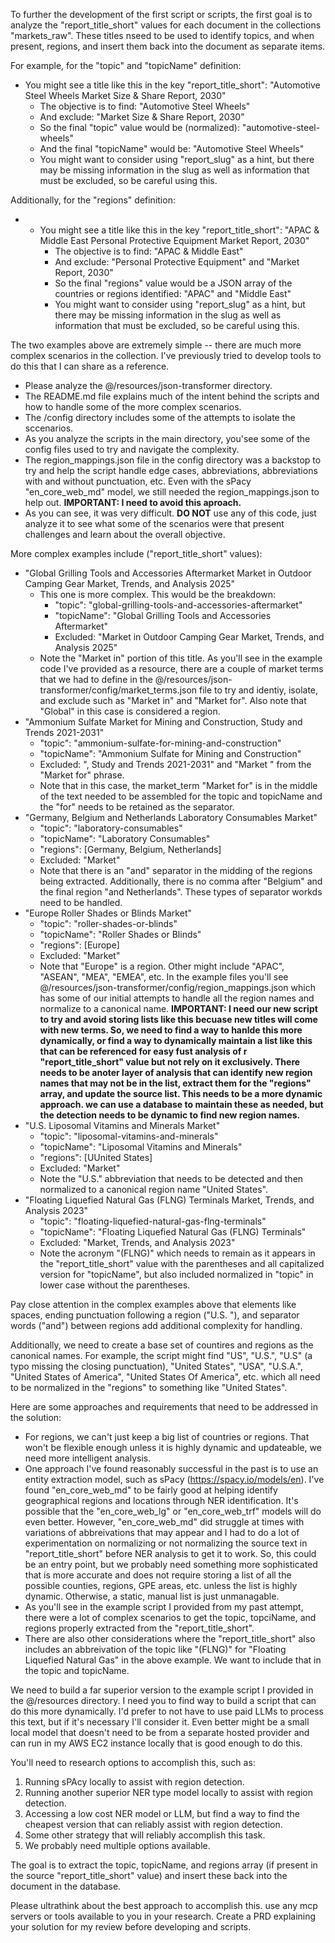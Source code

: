 To further the development of the first script or scripts, the first goal is to analyze the "report_title_short" values for each document in the collections "markets_raw". These titles nseed to be used to identify topics, and when present, regions, and insert them back into the document as separate items.

For example, for the "topic" and "topicName" definition:
- You might see a title like this in the key "report_title_short": "Automotive Steel Wheels Market Size & Share Report, 2030"
	- The objective is to find: "Automotive Steel Wheels"
	- And exclude: "Market Size & Share Report, 2030"
	- So the final "topic" value would be (normalized): "automotive-steel-wheels"
	- And the final "topicName" would be: "Automotive Steel Wheels"
	- You might want to consider using "report_slug" as a hint, but there may be missing information in the slug as well as information that must be excluded, so be careful using this.

Additionally, for the "regions" definition:
- - You might see a title like this in the key "report_title_short": "APAC & Middle East Personal Protective Equipment Market Report, 2030"
	- The objective is to find: "APAC & Middle East"
	- And exclude: "Personal Protective Equipment" and "Market Report, 2030"
	- So the final "regions" value would be a JSON array of the countries or regions identified: "APAC" and "Middle East"
	- You might want to consider using "report_slug" as a hint, but there may be missing information in the slug as well as information that must be excluded, so be careful using this.

The two examples above are extremely simple -- there are much more complex scenarios in the collection. I've previously tried to develop tools to do this that I can share as a reference.
- Please analyze the @/resources/json-transformer directory.
- The README.md file explains much of the intent behind the scripts and how to handle some of the more complex scenarios.
- The /config directory includes some of the attempts to isolate the sccenarios.
- As you analyze the scripts in the main directory, you'see some of the config files used to try and navigate the complexity.
- The region_mappings.json file in the config directory was a backstop to try and help the script handle edge cases, abbreviations, abbreviations with and without punctuation, etc. Even with the sPacy "en_core_web_md" model, we still needed the region_mappings.json to help out. **IMPORTANT: I need to avoid this aproach.**
- As you can see, it was very difficult. **DO NOT** use any of this code, just analyze it to see what some of the scenarios were that present challenges and learn about the overall objective.

More complex examples include ("report_title_short" values):
- "Global Grilling Tools and Accessories Aftermarket Market in Outdoor Camping Gear Market, Trends, and Analysis 2025"
	- This one is more complex. This would be the breakdown:
		- "topic": "global-grilling-tools-and-accessories-aftermarket"
		- "topicName": "Global Grilling Tools and Accessories Aftermarket"
		- Excluded: "Market in Outdoor Camping Gear Market, Trends, and Analysis 2025"
	- Note the "Market in" portion of this title. As you'll see in the example code I've provided as a resource, there are a couple of market terms that we had to define in the @/resources/json-transformer/config/market_terms.json file to try and identiy, isolate, and exclude such as "Market in" and "Market for".
	Also note that "Global" in this case is considered a region.
- "Ammonium Sulfate Market for Mining and Construction, Study and Trends 2021-2031"
	- "topic": "ammonium-sulfate-for-mining-and-construction"
	- "topicName": "Ammonium Sulfate for Mining and Construction"
	- Excluded: ", Study and Trends 2021-2031" and "Market " from the "Market for" phrase.
	- Note that in this case, the market_term "Market for" is in the middle of the text needed to be assembled for the topic and topicName and the "for" needs to be retained as the separator.
- "Germany, Belgium and Netherlands Laboratory Consumables Market"
	- "topic": "laboratory-consumables"
	- "topicName": "Laboratory Consumables"
	- "regions":  [Germany, Belgium, Netherlands]
	- Excluded: "Market"
	- Note that there is an "and" separator in the midding of the regions being extracted. Additionally, there is no comma after "Belgium" and the final region "and Netherlands". These types of separator workds need to be handled.
- "Europe Roller Shades or Blinds Market"
	- "topic": "roller-shades-or-blinds"
	- "topicName": "Roller Shades or Blinds"
	- "regions":  [Europe]
	- Excluded: "Market"
	- Note that "Europe" is a region. Other might include "APAC", "ASEAN", "MEA", "EMEA", etc. In the example files you'll see @/resources/json-transformer/config/region_mappings.json which has some of our initial attempts to handle all the region names and normalize to a canonical name. **IMPORTANT: I need our new script to try and avoid storing lists like this becuase new titles will come with new terms. So, we need to find a way to hanlde this more dynamically, or find a way to dynamically maintain a list like this that can be referenced for easy fust analysis of r "report_title_short" value but not rely on it exclusively. There needs to be anoter layer of analysis that can identify new region names that may not be in the list, extract them for the "regions" array, and update the source list. This needs to be a more dynamic approach. we can use a database to maintain these as needed, but the detection needs to be dynamic to find new region names.**
- "U.S. Liposomal Vitamins and Minerals Market"
	- "topic": "liposomal-vitamins-and-minerals"
	- "topicName": "Liposomal Vitamins and Minerals"
	- "regions":  [UUnited States]
	- Excluded: "Market"
	- Note the "U.S." abbreviation that needs to be detected and then normalized to a canonical region name "United States".
- "Floating Liquefied Natural Gas (FLNG) Terminals Market, Trends, and Analysis 2023"
	- "topic": "floating-liquefied-natural-gas-flng-terminals"
	- "topicName": "Floating Liquefied Natural Gas (FLNG) Terminals"
	- Excluded: "Market, Trends, and Analysis 2023"
	- Note the acronym "(FLNG)" which needs to remain as it appears in the "report_title_short" value with the parentheses and all capitalized version for "topicName", but also included normalized in "topic" in lower case without the parentheses.

Pay close attention in the complex examples above that elements like spaces, ending punctuation following a region ("U.S. "), and separator words ("and") between regions add additional complexity for handling. 

Additionally, we need to create a base set of countires and regions as the canonical names. For example, the script might find "US", "U.S.", "U.S" (a typo missing the closing punctuation), "United States", "USA", "U.S.A.", "United States of America", "United States Of America", etc. which all need to be normalized in the "regions" to something like "United States".

Here are some approaches and requirements that need to be addressed in the solution:
- For regions, we can't just keep a big list of countries or regions. That won't be flexible enough unless it is highly dynamic and updateable, we need more intelligent analysis. 
- One approach I've found reasonably successful in the past is to use an entity extraction model, such as sPacy (https://spacy.io/models/en). I've found "en_core_web_md" to be fairly good at helping identify geographical regions and locations through NER identification. It's possible that the "en_core_web_lg" or "en_core_web_trf" models will do even better. However, "en_core_web_md" did struggle at times with variations of abbreivations that may appear and I had to do a lot of experimentation on normalizing or not normalizing the source text in "report_title_short" before NER analysis to get it to work. So, this could be an entry point, but we probably need something more sophisticated that is more accurate and does not require storing a list of all the possible counties, regions, GPE areas, etc. unless the list is highly dynamic. Otherwise, a static, manual list is just unmanagable.
- As you'll see in the example script I provided from my past attempt, there were a lot of complex scenarios to get the topic, topciName, and regions properly extracted from the "report_title_short".
- There are also other considerations where the "report_title_short" also includes an abbreivation of the topic like "(FLNG)" for "Floating Liquefied Natural Gas" in the above example. We want to include that in the topic and topicName.

We need to build a far superior version to the example script I provided in the @/resources directory. I need you to find way to build a script that can do this more dynamically. I'd prefer to not have to use paid LLMs to process this text, but if it's necessary I'll consider it. Even better might be a small local model that doesn't need to be from a separate hosted provider and can run in my AWS EC2 instance locally that is good enough to do this. 

You'll need to research options to accomplish this, such as:
1. Running sPAcy locally to assist with region detection.
2. Running another superior NER type model locally to assist with region detection.
3. Accessing a low cost NER model or LLM, but find a way to find the cheapest version that can reliably assist with region detection.
4. Some other strategy that will reliably accomplish this task.
5. We probably need multiple options available.

The goal is to extract the topic, topicName, and regions array (if present in the source "report_title_short" value) and insert these back into the document in the database.

Please ultrathink about the best approach to accomplish this. use any mcp servers or tools available to you in your research. Create a PRD explaining your solution for my review before developing and scripts.